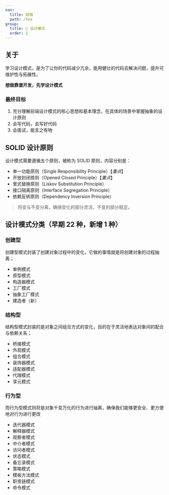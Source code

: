 ```yaml
---
nav:
  title: 前端
  path: /fea
group:
  title: 💊 设计模式
  order: 1
---
```


## 关于

学习设计模式，是为了让你的代码减少亢余，能用健壮的代码去解决问题，提升可维护性与拓展性。

**想做靠谱开发，先学设计模式**

### 最终目标

1. 充分理解前端设计模式的核心思想和基本理念，在具体的场景中掌握抽象的设计原则
2. 会写代码，会写好代码
3. 会面试，能言之有物

## SOLID 设计原则

设计模式需要遵循五个原则，被称为 SOLID 原则，内容分别是：

- 单一功能原则（Single Responsibility Principle）【_重点_】
- 开放封闭原则（Opened Closed Principle）【_重点_】
- 里式替换原则（Liskov Substitution Principle）
- 接口隔离原则（Interface Segregation Principle）
- 依赖反转原则（Dependency Inversion Principle）

> 将变与不变分离，确保变化的部分灵活，不变的部分稳定。

## 设计模式分类（早期 22 种，新增 1 种）

### 创建型

创建型模式封装了创建对象过程中的变化，它做的事情就是将创建对象的过程抽离；

- 单例模式
- 原型模式
- 构造器模式
- 工厂模式
- 抽象工厂模式
- 建造者（新）

### 结构型

结构型模式封装的是对象之间组合方式的变化，目的在于灵活地表达对象间的配合与依赖关系；

- 桥接模式
- 外观模式
- 组合模式
- 装饰器模式
- 适配器模式
- 代理模式
- 享元模式

### 行为型

而行为型模式则将是对象千变万化的行为进行抽离，确保我们能够更安全、更方便地对行为进行更改

- 迭代器模式
- 解释器模式
- 观察者模式
- 中介者模式
- 访问者模式
- 状态模式
- 备忘录模式
- 策略模式
- 模板方法模式
- 职责链模式
- 命令模式
